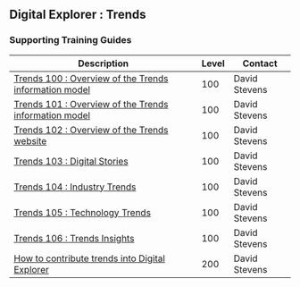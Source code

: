 ## Digital Explorer : Trends




### Supporting Training Guides

|Description|Level|Contact|
|---|---|---|
| [Trends 100  : Overview of the Trends information model](Trends100/readme.md)|100|David Stevens
| [Trends 101  : Overview of the Trends information model](Trends101/readme.md)|100|David Stevens
| [Trends 102  : Overview of the Trends website](Trends102/readme.md)|100|David Stevens
| [Trends 103  : Digital Stories](Trends103/readme.md)|100|David Stevens
| [Trends 104  : Industry Trends](Trends104/readme.md)|100|David Stevens
| [Trends 105  : Technology Trends](Trends105/readme.md)|100|David Stevens
| [Trends 106  : Trends Insights](Trends106/readme.md)|100|David Stevens
| [How to contribute trends into Digital Explorer](ContributingTrends/readme.md) |200|David Stevens|


